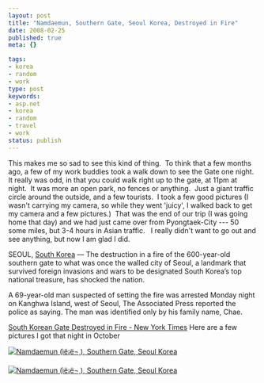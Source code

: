 ```yaml
---
layout: post
title: "Namdaemun, Southern Gate, Seoul Korea, Destroyed in Fire"
date: 2008-02-25
published: true
meta: {}

tags:
- korea
- random
- work
type: post
keywords:
- asp.net
- korea
- random
- travel
- work
status: publish
---
```



This makes me so sad to see this kind of thing.  To think that a few months ago, a few of my work buddies took a walk down to see the Gate one night.  It really was odd, in that you could walk right up to the gate, at 11pm at night.  It was more an open park, no fences or anything.  Just a giant traffic circle around the outside, and a few tourists.  I took a few good pictures (I wasn't carrying my camera, so while they went 'juicy', I walked back to get my camera and a few pictures.)  That was the end of our trip (I was going home that day) and we had just came over from Pyongtaek-City --- 50 some miles, but 3-4 hours in Asian traffic.   I really didn't want to go out and see anything, but now I am glad I did.

<!-- blockquote  -->
SEOUL, [South Korea](http://topics.nytimes.com/top/news/international/countriesandterritories/southkorea/index.html?inline=nyt-geo) — The destruction in a fire of the 600-year-old southern gate to what was once the walled city of Seoul, a landmark that survived foreign invasions and wars to be designated South Korea’s top national treasure, has shocked the nation.

A 69-year-old man suspected of setting the fire was arrested Monday night on Kanghwa Island, west of Seoul, The Associated Press reported the police as saying. The man was identified only by his family name, Chae.
<!-- endblockquote  -->

[South Korean Gate Destroyed in Fire - New York Times](http://www.nytimes.com/2008/02/12/world/asia/12korea.html?_r=1&ref=world&oref=slogin)
Here are a few pictures I got that night in October

[![Namdaemun (ì­ë¡ë¬¸), Southern Gate, Seoul Korea](http://media.eick.us/2011/05/1571511045_148cf5c1df1.jpg)](http://www.flickr.com/photos/andreweick/1571511045/ "Namdaemun (ì­ë¡ë¬¸), Southern Gate, Seoul Korea by AndrewEick, on Flickr")

[![Namdaemun (ì­ë¡ë¬¸), Southern Gate, Seoul Korea](http://media.eick.us/2011/05/1571518831_2cdbe697ce1.jpg)](http://www.flickr.com/photos/andreweick/1571518831/ "Namdaemun (ì­ë¡ë¬¸), Southern Gate, Seoul Korea by AndrewEick, on Flickr")
